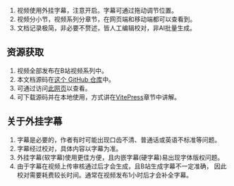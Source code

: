 1. 视频使用外挂字幕，注意开启。字幕可通过拖动调节位置。
2. 视频分小节，视频系列分章节，在网页端和移动端都可以查看到。
3. 文档记录极简，非必要不赘述，皆人工编辑校对，非AI批量生成。

## 资源获取

1. 视频全部发布在B站视频系列中。
2. 本文档源码在[这个 GitHub 仓库](https://github.com/aprosail/notes)中。
3. 可通过访问[此网页](https://aprosail.github.io/notes)以查看。
4. 可下载源码并在本地使用，方式讲在[VitePress](./open/vitepress.md)章节中讲解。

## 关于外挂字幕

1. 字幕是必要的，作者有时可能出现口齿不清、普通话或英语不标准等问题。
2. 字幕经过校对，具体内容以字幕为准。
3. 外挂字幕(软字幕)使用更佳方便，且内嵌字幕(硬字幕)易出现字体版权问题。
4. 由于字幕在视频上传审核通过后才会生成，且B站生成字幕不一定准确，
   因此校对需要耗费较长时间。通常在视频发布1小时后才会补全字幕。
